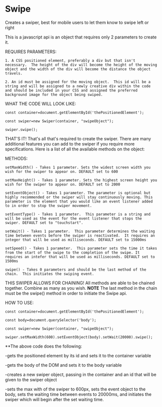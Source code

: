 # Swipe
Creates a swiper, best for mobile users to let them know to swipe left or right

This is a javascript api is an object that requires only 2 parameters to create it.


REQUIRES PARAMETERS:

    1. A CSS positioned element, preferably a div but that isn't necessary.  The height of the div will become the height of the moving object and the width of the div will become the distance the object travels.

    2. An id must be assigned for the moving object.  This id will be a string and will be assigned to a newly creative div within the code and should be included in your CSS and assigned the preferred background image for the object being swiped.


WHAT THE CODE WILL LOOK LIKE:

    const container=document.getElementById('thePositionedElement');

    const swiper=new Swiper(container, "swipeObject");

    swiper.swipe();


THAT'S IT! That's all that's required to create the swiper.  There are many additional features you can add to the swiper if you require more specifications. Here is a list of all the available methods on the object:


METHODS:

    setMaxWidth() - Takes 1 parameter. Sets the widest screen width you wish for the swiper to appear on. DEFAULT set to 600

    setMaxHeight() - Takes 1 parameter. Sets the highest screen height you wish for the swiper to appear on. DEFAULT set to 2000

    setEventObject() - Takes 1 parameter. The parameter is optional but highly recommended or the swiper will stay continuously moving. This parameter is the element that you would like an event listener added to in order to stop the swiper movement.

    setEventType() - Takes 1 parameter.  This parameter is a string and will be used as the event for the event listener that stops the swiper. DEFAULT set to "touchstart".

    setWait() - Takes 1 parameter.  This parameter determines the waiting time between events before the swiper is reactivated.  It requires an integer that will be used as milliseconds. DEFAULT set to 15000ms

    setSpeed() - Takes 1 parameter.  This parameter sets the time it takes from the start of the swipe to the completion of the swipe. It requires an intefer that will be used as milliseconds. DEFAULT set to 1500ms

    swipe() - Takes 0 parameters and should be the last method of the chain.  This initiates the swiping event.


THIS SWIPER ALLOWS FOR CHAINING!
All methods are able to be chained together. Combine as many as you wish. **NOTE** The last method in the chain must be the swipe() method in order to initiate the Swipe api.


HOW TO USE:

    const container=document.getElementById('thePositionedElement');

    const body=document.querySelector('body');

    const swiper=new Swiper(container, "swipeObject");

    swiper.setMaxWidth(600).setEventObject(body).setWait(20000).swipe();


**The above code does the following:

  -gets the positioned element by its id and sets it to the container variable

  -gets the body of the DOM and sets it to the body variable

  -creates a new swiper object, passing in the container and an id that will be given to the swiper object

  -sets the max with of the swiper to 600px, sets the event object to the body, sets the waiting time between events to 20000ms, and initiates the swiper which will begin after the set waiting time.


